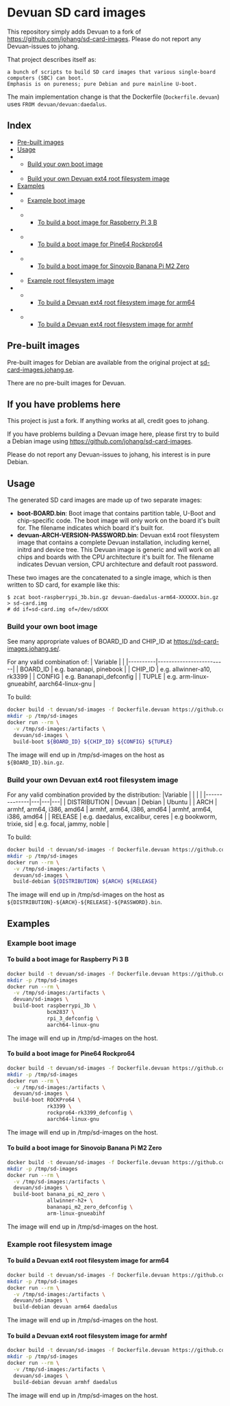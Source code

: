 # Devuan SD card images

This repository simply adds Devuan to a fork of https://github.com/johang/sd-card-images.  Please do not report any Devuan-issues to johang.

That project describes itself as:
```
a bunch of scripts to build SD card images that various single-board computers (SBC) can boot.
Emphasis is on pureness; pure Debian and pure mainline U-boot.
```
The main implementation change is that the Dockerfile (`Dockerfile.devuan`) uses `FROM devuan/devuan:daedalus`.

## Index
- [Pre-built images](#pre-built-images)
- [Usage](#usage)
- - [Build your own boot image](#build-your-own-boot-image)
- - [Build your own Devuan ext4 root filesystem image](build-your-own-devuan-ext4-root-filesystem-image)
- [Examples](#examples)
- - [Example boot image](#example-boot-image)
- - - [To build a boot image for Raspberry Pi 3 B](#to-build-a-boot-image-for-raspberry-pi-3-b)
- - - [To build a boot image for Pine64 Rockpro64](#to-build-a-boot-image-for-pine64-rockpro64)
- - - [To build a boot image for Sinovoip Banana Pi M2 Zero](#to-build-a-boot-image-for-sinovoip-banana-pi-m2-zero)
- - [Example root filesystem image](#example-root-filesystem-image)
- - - [To build a Devuan ext4 root filesystem image for arm64](#to-build-a-devuan-ext4-root-filesystem-image-for-arm64)
- - - [To build a Devuan ext4 root filesystem image for armhf](#to-build-a-devuan-ext4-root-filesystem-image-for-armhf)

## Pre-built images

Pre-built images for Debian are available from the original project at [sd-card-images.johang.se](https://sd-card-images.johang.se).

There are no pre-built images for Devuan.

## If you have problems here ##

This project is just a fork.  If anything works at all, credit goes to johang.

If you have problems building a Devuan image here, please first try to build a Debian image using https://github.com/johang/sd-card-images.

Please do not report any Devuan-issues to johang, his interest is in pure Debian.

## Usage

The generated SD card images are made up of two separate images:

- **boot-BOARD.bin**: Boot image that contains partition table, U-Boot and chip-specific code. The boot image will only work on the board it's built for. The filename indicates which board it's built for.
- **devuan-ARCH-VERSION-PASSWORD.bin**: Devuan ext4 root filesystem image that contains a complete Devuan installation, including kernel, initrd and device tree. This Devuan image is generic and will work on all chips and boards with the CPU architecture it's built for. The filename indicates Devuan version, CPU architecture and default root password.

These two images are the concatenated to a single image, which is then written to SD card, for example like this:

    $ zcat boot-raspberrypi_3b.bin.gz devuan-daedalus-arm64-XXXXXX.bin.gz > sd-card.img
    # dd if=sd-card.img of=/dev/sdXXX

### Build your own boot image

See many appropriate values of BOARD_ID and CHIP_ID at https://sd-card-images.johang.se/.

For any valid combination of:
  | Variable |  |
  |----------|-------------------------|
  | BOARD_ID | e.g. bananapi, pinebook |
  | CHIP_ID  | e.g. allwinner-a10, rk3399 |
  | CONFIG   | e.g. Bananapi_defconfig |
  | TUPLE    | e.g. arm-linux-gnueabihf, aarch64-linux-gnu |

To build:
```bash
docker build -t devuan/sd-images -f Dockerfile.devuan https://github.com/watchful-0wl/sd-card-images.git#add_devuan
mkdir -p /tmp/sd-images
docker run --rm \
  -v /tmp/sd-images:/artifacts \
  devuan/sd-images \
  build-boot ${BOARD_ID} ${CHIP_ID} ${CONFIG} ${TUPLE}
```

The image will end up in /tmp/sd-images on the host as `${BOARD_ID}.bin.gz`.

### Build your own Devuan ext4 root filesystem image

For any valid combination provided by the distribution:
  |Variable      |   |   |   |
  |--------------|---|---|---|
  | DISTRIBUTION | Devuan | Debian | Ubuntu |
  | ARCH         | armhf, arm64, i386, amd64 | armhf, arm64, i386, amd64 | armhf, arm64, i386, amd64 |
  | RELEASE      | e.g. daedalus, excalibur, ceres | e.g bookworm, trixie, sid | e.g. focal, jammy, noble |

To build:
```bash
docker build -t devuan/sd-images -f Dockerfile.devuan https://github.com/watchful-0wl/sd-card-images.git#add_devuan
mkdir -p /tmp/sd-images
docker run --rm \
  -v /tmp/sd-images:/artifacts \
  devuan/sd-images \
  build-debian ${DISTRIBUTION} ${ARCH} ${RELEASE}
```

The image will end up in /tmp/sd-images on the host as `${DISTRIBUTION}-${ARCH}-${RELEASE}-${PASSWORD}.bin`.

## Examples

### Example boot image

#### To build a boot image for Raspberry Pi 3 B

```bash
docker build -t devuan/sd-images -f Dockerfile.devuan https://github.com/watchful-0wl/sd-card-images.git#add_devuan
mkdir -p /tmp/sd-images
docker run --rm \
  -v /tmp/sd-images:/artifacts \
  devuan/sd-images \
  build-boot raspberrypi_3b \
             bcm2837 \
             rpi_3_defconfig \
             aarch64-linux-gnu
```

The image will end up in /tmp/sd-images on the host.

#### To build a boot image for Pine64 Rockpro64

```bash
docker build -t devuan/sd-images -f Dockerfile.devuan https://github.com/watchful-0wl/sd-card-images.git#add_devuan
mkdir -p /tmp/sd-images
docker run --rm \
  -v /tmp/sd-images:/artifacts \
  devuan/sd-images \
  build-boot ROCKPro64 \
             rk3399 \
             rockpro64-rk3399_defconfig \
             aarch64-linux-gnu
```

The image will end up in /tmp/sd-images on the host.

#### To build a boot image for Sinovoip Banana Pi M2 Zero

```bash
docker build -t devuan/sd-images -f Dockerfile.devuan https://github.com/watchful-0wl/sd-card-images.git#add_devuan
mkdir -p /tmp/sd-images
docker run --rm \
  -v /tmp/sd-images:/artifacts \
  devuan/sd-images \
  build-boot banana_pi_m2_zero \
             allwinner-h2+ \
             bananapi_m2_zero_defconfig \
             arm-linux-gnueabihf
```

The image will end up in /tmp/sd-images on the host.

### Example root filesystem image

#### To build a Devuan ext4 root filesystem image for arm64

```bash
docker build -t devuan/sd-images -f Dockerfile.devuan https://github.com/watchful-0wl/sd-card-images.git#add_devuan
mkdir -p /tmp/sd-images
docker run --rm \
  -v /tmp/sd-images:/artifacts \
  devuan/sd-images \
  build-debian devuan arm64 daedalus
```

The image will end up in /tmp/sd-images on the host.

#### To build a Devuan ext4 root filesystem image for armhf

```bash
docker build -t devuan/sd-images -f Dockerfile.devuan https://github.com/watchful-0wl/sd-card-images.git#add_devuan
mkdir -p /tmp/sd-images
docker run --rm \
  -v /tmp/sd-images:/artifacts \
  devuan/sd-images \
  build-debian devuan armhf daedalus
```

The image will end up in /tmp/sd-images on the host.
